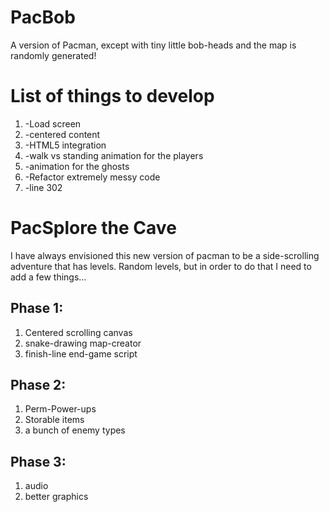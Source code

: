 # PacBob
A version of Pacman, except with tiny little bob-heads and the map is randomly generated!

# List of things to develop
1. -Load screen
2. -centered content
3. -HTML5 integration
4. -walk vs standing animation for the players
5. -animation for the ghosts
6. -Refactor extremely messy code
7. -line 302

# PacSplore the Cave
I have always envisioned this new version of pacman to be a side-scrolling adventure that has levels.  Random levels, but in order to do that I need to add a few things…

## Phase 1:
1. Centered scrolling canvas
2. snake-drawing map-creator
3. finish-line end-game script

## Phase 2:
1. Perm-Power-ups
2. Storable items
3. a bunch of enemy types

## Phase 3:
1. audio
2. better graphics